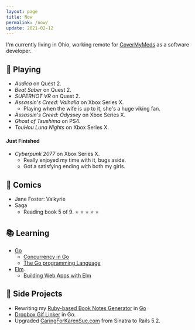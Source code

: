 ```yaml
---
layout: page
title: Now
permalink: /now/
update: 2021-02-12
---
```


I'm currently living in Ohio, working remote for [CoverMyMeds](http://covermymeds.com) as a software developer.

## :space_invader: Playing

* _Audica_ on Quest 2.
* _Beat Saber_ on Quest 2.
* _SUPERHOT VR_ on Quest 2.
* _Assassin's Creed: Valhalla_ on Xbox Series X.
  * Playing when the wife is up to it, she's a huge viking fan.
* _Assassin's Creed: Odyssey_ on Xbox Series X.
* _Ghost of Tsushima_ on PS4.
* _TouHou Luna Nights_ on Xbox Series X.

#### Just Finished

* _Cyberpunk 2077_ on Xbox Series X.
  * Really enjoyed my time with it, bugs aside.
  * Got a satisfying ending with both my girls.

## :book: Comics

* Jane Foster: Valkyrie
* Saga
  + Reading book 5 of 9. :star: :star: :star: :star: :star:

## :books: Learning

* [Go](https://golang.org/)
   * [Concurrency in Go](https://www.oreilly.com/library/view/concurrency-in-go/9781491941294/)
   * [The Go programming Language](http://www.gopl.io/)
* [Elm](http://elm-lang.org).
   * [Building Web Apps with Elm](https://github.com/trueheart78/book-notes/blob/master/building-web-apps-with-elm-course/README.md)

## :wrench: Side Projects

* Rewriting my [Ruby-based Book Notes Generator](https://github.com/trueheart78/book-notes-generator) in [Go](https://github.com/trueheart78/book-notes-go)
* [Dropbox Gif Linker](https://github.com/trueheart78/dropbox-gif-linker) in Go.
* Upgraded [CaringForKarenSue.com](http://www.caringforkarensue.com) from Sinatra to Rails 5.2.
